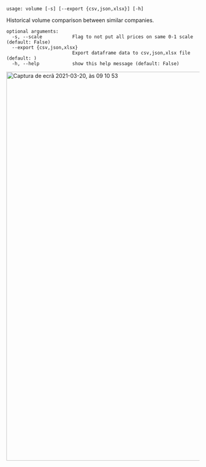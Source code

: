 ```text
usage: volume [-s] [--export {csv,json,xlsx}] [-h]
```

Historical volume comparison between similar companies.

```
optional arguments:
  -s, --scale           Flag to not put all prices on same 0-1 scale (default: False)
  --export {csv,json,xlsx}
                        Export dataframe data to csv,json,xlsx file (default: )
  -h, --help            show this help message (default: False)
```

<img width="1014" alt="Captura de ecrã 2021-03-20, às 09 10 53" src="https://user-images.githubusercontent.com/25267873/111865168-5373e480-895d-11eb-960f-b919e338ab83.png">
